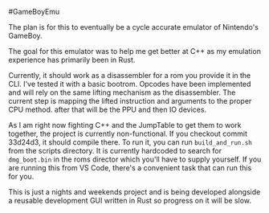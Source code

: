 #GameBoyEmu

The plan is for this to eventually be a cycle accurate emulator of Nintendo's GameBoy.

The goal for this emulator was to help me get better at C++ as my emulation experience has primarily been in Rust. 

Currently, it should work as a disassembler for a rom you provide it in the CLI. I've tested it with a basic bootrom. 
Opcodes have been implemented and will rely on the same lifting mechanism as the disassembler. The current step is mapping the lifted instruction and arguments to the proper CPU method. 
after that will be the PPU and then IO devices. 

As I am right now fighting C++ and the JumpTable to get them to work together, the project is currently non-functional. If you checkout commit 33d24d3, it should compile there. To run it, you can run `build_and_run.sh` from the scripts directory. It is currently hardcoded to search for `dmg_boot.bin` in the roms director which you'll have to supply yourself. If you are running this from VS Code, there's a convenient task that can run this for you.

This is just a nights and weekends project and is being developed alongside a reusable development GUI written in Rust so progress on it will be slow.
